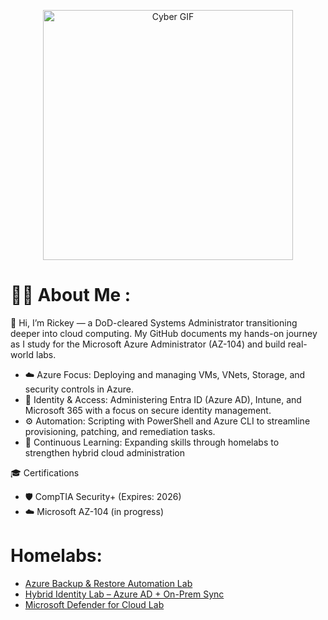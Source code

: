<p align="center">
  <img src="https://media.giphy.com/media/v1.Y2lkPTc5MGI3NjExN3prbGRycHlsdTNwdms5N3o2dGdnZmE5MjE2MXB6dTgyYmM5a29tdSZlcD12MV9zdGlja2Vyc19zZWFyY2gmY3Q9cw/0b1qyHhqfjKdnLqrF4/giphy.gif" alt="Cyber GIF" width="400" />
</p>

# :man_technologist: About Me :
👋 Hi, I’m Rickey — a DoD-cleared Systems Administrator transitioning deeper into cloud computing. My GitHub documents my hands-on journey as I study for the Microsoft Azure Administrator (AZ-104) and build real-world labs.
*   ☁️ Azure Focus: Deploying and managing VMs, VNets, Storage, and security controls in Azure.
*	🔑 Identity & Access: Administering Entra ID (Azure AD), Intune, and Microsoft 365 with a focus on secure identity management.
*	⚙️ Automation: Scripting with PowerShell and Azure CLI to streamline provisioning, patching, and remediation tasks.
*	🧠 Continuous Learning: Expanding skills through homelabs to strengthen hybrid cloud administration

  🎓 Certifications
*   🛡️ CompTIA Security+ (Expires: 2026)
*   ☁️ Microsoft AZ-104 (in progress)
	
# Homelabs:
- [Azure Backup & Restore Automation Lab](https://github.com/StarksRepo/Azure-Backup-Automation-Lab..git)
- [Hybrid Identity Lab – Azure AD + On-Prem Sync](https://github.com/StarksRepo/AD-and-Azure-AD-Synchronization-Project.git)
- [Microsoft Defender for Cloud Lab](https://github.com/StarksRepo/Microsoft-Defender-for-Cloud-Lab.git)


